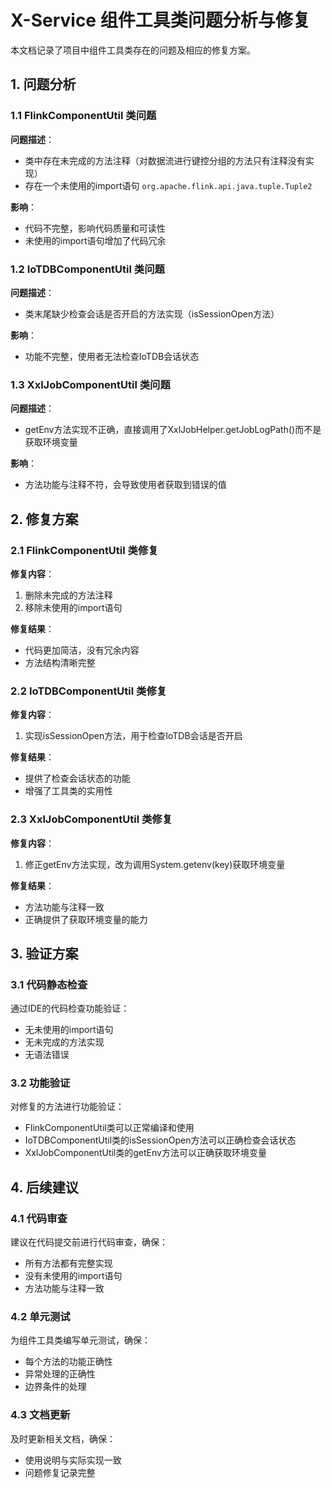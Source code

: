 # X-Service 组件工具类问题分析与修复

本文档记录了项目中组件工具类存在的问题及相应的修复方案。

## 1. 问题分析

### 1.1 FlinkComponentUtil 类问题
**问题描述**：
- 类中存在未完成的方法注释（对数据流进行键控分组的方法只有注释没有实现）
- 存在一个未使用的import语句 `org.apache.flink.api.java.tuple.Tuple2`

**影响**：
- 代码不完整，影响代码质量和可读性
- 未使用的import语句增加了代码冗余

### 1.2 IoTDBComponentUtil 类问题
**问题描述**：
- 类末尾缺少检查会话是否开启的方法实现（isSessionOpen方法）

**影响**：
- 功能不完整，使用者无法检查IoTDB会话状态

### 1.3 XxlJobComponentUtil 类问题
**问题描述**：
- getEnv方法实现不正确，直接调用了XxlJobHelper.getJobLogPath()而不是获取环境变量

**影响**：
- 方法功能与注释不符，会导致使用者获取到错误的值

## 2. 修复方案

### 2.1 FlinkComponentUtil 类修复
**修复内容**：
1. 删除未完成的方法注释
2. 移除未使用的import语句

**修复结果**：
- 代码更加简洁，没有冗余内容
- 方法结构清晰完整

### 2.2 IoTDBComponentUtil 类修复
**修复内容**：
1. 实现isSessionOpen方法，用于检查IoTDB会话是否开启

**修复结果**：
- 提供了检查会话状态的功能
- 增强了工具类的实用性

### 2.3 XxlJobComponentUtil 类修复
**修复内容**：
1. 修正getEnv方法实现，改为调用System.getenv(key)获取环境变量

**修复结果**：
- 方法功能与注释一致
- 正确提供了获取环境变量的能力

## 3. 验证方案

### 3.1 代码静态检查
通过IDE的代码检查功能验证：
- 无未使用的import语句
- 无未完成的方法实现
- 无语法错误

### 3.2 功能验证
对修复的方法进行功能验证：
- FlinkComponentUtil类可以正常编译和使用
- IoTDBComponentUtil类的isSessionOpen方法可以正确检查会话状态
- XxlJobComponentUtil类的getEnv方法可以正确获取环境变量

## 4. 后续建议

### 4.1 代码审查
建议在代码提交前进行代码审查，确保：
- 所有方法都有完整实现
- 没有未使用的import语句
- 方法功能与注释一致

### 4.2 单元测试
为组件工具类编写单元测试，确保：
- 每个方法的功能正确性
- 异常处理的正确性
- 边界条件的处理

### 4.3 文档更新
及时更新相关文档，确保：
- 使用说明与实际实现一致
- 问题修复记录完整